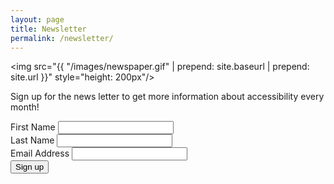 ```yaml
---
layout: page
title: Newsletter
permalink: /newsletter/
---
```


<img src="{{ "/images/newspaper.gif" | prepend: site.baseurl | prepend: site.url }}" style="height: 200px"/> 

Sign up for the news letter to get more information about accessibility every month!

<form>
  <div>
    <label>
      First Name
      <input type='text' />
    </label>
  </div>
  <div>
    <label for='lname'>
      Last Name
      <input type='text' id='lname'/>
    </label>
  </div>
  <div>
    Email Address
    <input type='text' aria-label="email" />
  </div>
  <button type="submit">Sign up</button>
</form>
